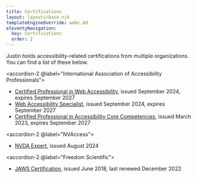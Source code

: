 ```yaml
---
title: Certifications
layout: layouts/base.njk
templateEngineOverride: webc,md
eleventyNavigation:
  key: Certifications
  order: 2
---
```

Justin holds accessibility-related certifications from multiple organizations. You can find a list of these below.

<accordion-2 @label="International Association of Accessibility Professionals">

- [Certified Professional in Web Accessibility](https://www.accessibilityassociation.org/s/certified-professional-web-accessibility), issued September 2024, expires September 2027
- [Web Accessibility Specialist](https://www.accessibilityassociation.org/s/wascertification), issued September 2024, expires September 2027
- [Certified Professional in Accessibility Core Competencies](https://www.accessibilityassociation.org/s/certified-professional), issued March 2023, expires September 2027

</accordion-2>

<accordion-2 @label="NVAccess">

- [NVDA Expert](https://certification.nvaccess.org/), issued August 2024

</accordion-2>

<accordion-2 @label="Freedom Scientific">

- [JAWS Certification](https://www.freedomscientific.com/training/certification/),  issued June 2018, last renewed December 2022
</accordion-2>